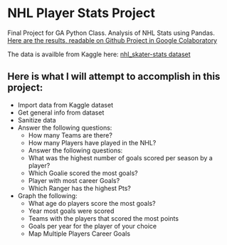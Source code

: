 # NHL Player Stats Project
Final Project for GA Python Class.  Analysis of NHL Stats using Pandas.  
<a href="https://github.com/deez79/PHP-and-MySQL-Class-Homework/blob/master/nhl_player_stats_project.ipynb">
 Here are the results, readable on Github
</a>
<a href="https://colab.research.google.com/github/deez79/GA_Python_FinalProject/blob/master/nhl_player_stats_project.ipynb">
 Project in Google Colaboratory
</a>

The data is availble from Kaggle here:
<a href="https://www.kaggle.com/ace184/nhl-skater-stats">
 nhl_skater-stats dataset
</a>

## Here is what I will attempt to accomplish in this project:
* Import data from Kaggle dataset
* Get general info from dataset
* Sanitize data
* Answer the following questions:
    * How many Teams are there?
    * How many Players have played in the NHL?
    * Answer the following questions:
    * What was the highest number of goals scored per season by a player?
    * Which Goalie scored the most goals?
    * Player with most career Goals?
    * Which Ranger has the highest Pts?
* Graph the following:
    * What age do players score the most goals?
    * Year most goals were scored
    * Teams with the players that scored the most points
    * Goals per year for the player of your choice
    * Map Multiple Players Career Goals 
